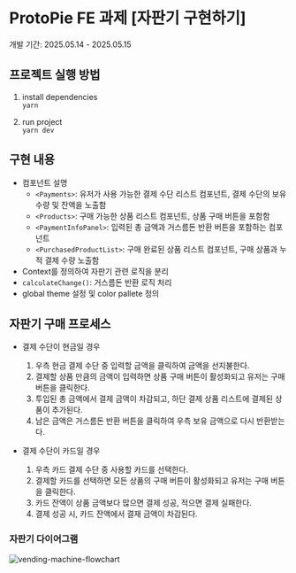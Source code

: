 # ProtoPie FE 과제 [자판기 구현하기]

개발 기간: 2025.05.14 - 2025.05.15

## 프로젝트 실행 방법

1. install dependencies  
   `yarn`

2. run project  
   `yarn dev`

## 구현 내용

- 컴포넌트 설명
  - `<Payments>`: 유저가 사용 가능한 결제 수단 리스트 컴포넌트, 결제 수단의 보유 수량 및 잔액을 노출함
  - `<Products>`: 구매 가능한 상품 리스트 컴포넌트, 상품 구매 버튼을 포함함
  - `<PaymentInfoPanel>`: 입력된 총 금액과 거스름돈 반환 버튼을 포함하는 컴포넌트
  - `<PurchasedProductList>`: 구매 완료된 상품 리스트 컴포넌트, 구매 상품과 누적 결제 수량 노출함
- Context를 정의하여 자판기 관련 로직을 분리
- `calculateChange()`: 거스름돈 반환 로직 처리
- global theme 설정 및 color pallete 정의

## 자판기 구매 프로세스

- 결제 수단이 현금일 경우

  1. 우측 현금 결제 수단 중 입력할 금액을 클릭하여 금액을 선지불한다.
  2. 결제할 상품 만큼의 금액이 입력하면 상품 구매 버튼이 활성화되고 유저는 구매 버튼을 클릭한다.
  3. 투입된 총 금액에서 결제 금액이 차감되고, 하단 결제 상품 리스트에 결제된 상품이 추가된다.
  4. 남은 금액은 거스름돈 반환 버튼을 클릭하여 우측 보유 금액으로 다시 반환받는다.

- 결제 수단이 카드일 경우

  1. 우측 카드 결제 수단 중 사용할 카드를 선택한다.
  2. 결제할 카드를 선택하면 모든 상품의 구매 버튼이 활성화되고 유저는 구매 버튼을 클릭한다.
  3. 카드 잔액이 상품 금액보다 많으면 결제 성공, 적으면 결제 실패한다.
  4. 결제 성공 시, 카드 잔액에서 결재 금액이 차감된다.

### 자판기 다이어그램

![vending-machine-flowchart](https://github.com/user-attachments/assets/82db048a-e634-4f17-a3f3-bf692e0027d4)
